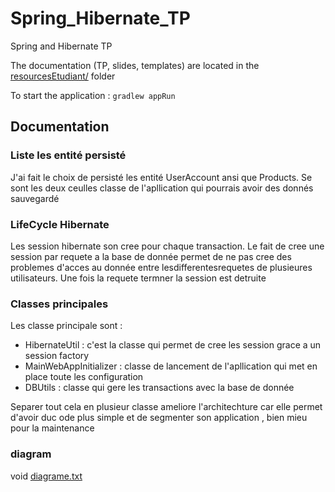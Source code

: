 # Spring_Hibernate_TP

Spring and Hibernate TP

The documentation (TP, slides, templates) are located in the [resourcesEtudiant/](resourcesEtudiant/) folder

To start the application : `gradlew appRun`

## Documentation

### Liste les entité persisté

J'ai fait le choix de persisté les entité UserAccount ansi que Products.
Se sont les deux ceulles classe de l'apllication qui pourrais avoir des donnés sauvegardé

### LifeCycle Hibernate

Les session hibernate son cree pour chaque transaction.
Le fait de cree une session par requete a la base de donnée permet de ne pas cree des problemes d'acces au donnée entre lesdifferentesrequetes de plusieures utilisateurs.
Une fois la requete termner la session est detruite

### Classes principales

Les classe principale sont : 
- HibernateUtil : c'est la classe qui permet de cree les session grace a un session factory
- MainWebAppInitializer : classe de lancement de l'apllication qui met en place toute les configuration
- DBUtils : classe qui gere les transactions avec la base de donnée

Separer tout cela en plusieur classe ameliore l'architechture car elle permet d'avoir duc ode plus simple et de segmenter son application , bien mieu pour la maintenance

### diagram

void [diagrame.txt](diagrame.txt)